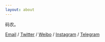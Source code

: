 ```yaml
---
layout: about
---
```


码农。

[Email](mailto:hkdjcmc@msn.cn) / [Twitter](https://twitter.com/) / [Weibo](https://weibo.com/) / [Instagram](https://www.instagram.com/) / [Telegram](https://telegram.me/)